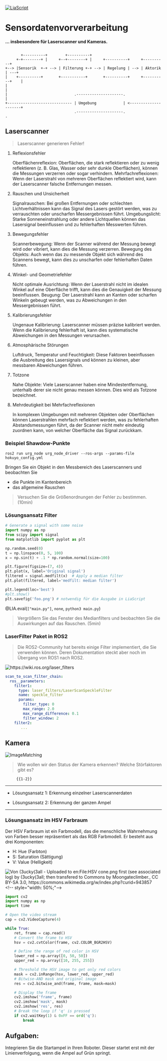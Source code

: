 <!--

author:   Sebastian Zug & André Dietrich & Gero Licht
email:    sebastian.zug@informatik.tu-freiberg.de & andre.dietrich@informatik.tu-freiberg.de & gero.licht@informatik.tu-freiberg.de
version:  1.0.2
language: de
narrator: Deutsch Female

import: https://raw.githubusercontent.com/liascript-templates/plantUML/master/README.md
        https://raw.githubusercontent.com/LiaScript/CodeRunner/master/README.md

comment:  Erfassung der Ampel und der Hindernisse

-->

[![LiaScript](https://raw.githubusercontent.com/LiaScript/LiaScript/master/badges/course.svg)](https://liascript.github.io/course/?https://raw.githubusercontent.com/TUBAF-IfI-LiaScript/VL_Robotik/main/04_SensorProcessing/04_Praktikum.md)

# Sensordatenvorverarbeitung

__... insbesondere für Laserscanner und Kameras.__

```ascii

       +----------+        +----------+                                
     +-+--------+ |     +--+--------+ |     +----------+     +----------+
+--> |Sensorik  +-+ --> | Filterung +-+ --> | Regelung | --> | Aktorik  | ---+
|    +----------+       +-----------+       +----------+     +----------+    |
|                                                                            |
|                              .---------------------.                       |
+----------------------------- | Umgebung            | <---------------------+
                               .---------------------.                                                              .
```

## Laserscanner

> Laserscanner generieren Fehler!

1. Reflexionsfehler

    Oberflächenreflexion: Oberflächen, die stark reflektieren oder zu wenig reflektieren (z. B. Glas, Wasser oder sehr dunkle Oberflächen), können die Messungen verzerren oder sogar verhindern.
    Mehrfachreflexionen: Wenn der Laserstrahl von mehreren Oberflächen reflektiert wird, kann der Laserscanner falsche Entfernungen messen.

2. Rauschen und Unsicherheit

    Signalrauschen: Bei großen Entfernungen oder schlechten Lichtverhältnissen kann das Signal des Lasers gestört werden, was zu verrauschten oder unscharfen Messergebnissen führt.
    Umgebungslicht: Starke Sonneneinstrahlung oder andere Lichtquellen können das Lasersignal beeinflussen und zu fehlerhaften Messwerten führen.

3. Bewegungsfehler

    Scannerbewegung: Wenn der Scanner während der Messung bewegt wird oder vibriert, kann dies die Messung verzerren.
    Bewegung des Objekts: Auch wenn das zu messende Objekt sich während des Scannens bewegt, kann dies zu unscharfen oder fehlerhaften Daten führen.

4. Winkel- und Geometriefehler

    Nicht optimale Ausrichtung: Wenn der Laserstrahl nicht im idealen Winkel auf eine Oberfläche trifft, kann dies die Genauigkeit der Messung beeinflussen.
    Beugung: Der Laserstrahl kann an Kanten oder scharfen Winkeln gebeugt werden, was zu Abweichungen in den Messergebnissen führt.

5. Kalibrierungsfehler

    Ungenaue Kalibrierung: Laserscanner müssen präzise kalibriert werden. Wenn die Kalibrierung fehlerhaft ist, kann dies systematische Abweichungen in den Messungen verursachen.

6. Atmosphärische Störungen

    Luftdruck, Temperatur und Feuchtigkeit: Diese Faktoren beeinflussen die Ausbreitung des Lasersignals und können zu kleinen, aber messbaren Abweichungen führen.

7. Totzone

    Nahe Objekte: Viele Laserscanner haben eine Mindestentfernung, unterhalb derer sie nicht genau messen können. Dies wird als Totzone bezeichnet.

8. Mehrdeutigkeit bei Mehrfachreflexionen

    In komplexen Umgebungen mit mehreren Objekten oder Oberflächen können Laserstrahlen mehrfach reflektiert werden, was zu fehlerhaften Abstandsmessungen führt, da der Scanner nicht mehr eindeutig zuordnen kann, von welcher Oberfläche das Signal zurückkam.

### Beispiel Shawdow-Punkte

```
ros2 run urg_node urg_node_driver --ros-args --params-file hokuyo_config.yml
```

Bringen Sie ein Objekt in den Messbereich des Laserscanners und beobachten Sie

- die Punkte im Kantenbereich
- das allgemeine Rauschen

> Versuchen Sie die Größenordnungen der Fehler zu bestimmen. (10min)

### Lösungsansatz Filter

```python medfilt.py
# Generate a signal with some noise
import numpy as np
from scipy import signal
from matplotlib import pyplot as plt

np.random.seed(0)
t = np.linspace(0, 5, 100)
x = np.sin(t) + .1 * np.random.normal(size=100)

plt.figure(figsize=(7, 4))
plt.plot(x, label='Original signal')
filtered = signal.medfilt(x)  # Apply a median filter
plt.plot(filtered, label='medfilt: median filter')

plt.legend(loc='best')
#plt.show()  
plt.savefig('foo.png') # notwendig für die Ausgabe in LiaScript
```
@LIA.eval(`["main.py"]`, `none`, `python3 main.py`)

> Vergrößern Sie das Fenster des Medianfilters und beobachten Sie die Auswirkungen auf das Rauschen. (5min)

### LaserFilter Paket in ROS2

> Die ROS2-Community hat bereits einige Filter implementiert, die Sie verwenden können. Deren Dokumentation steckt aber noch im Übergang von ROS1 nach ROS2.

![](http://wiki.ros.org/laser_filters?action=AttachFile&do=get&target=scan_to_scan_filter_chain.png "https://wiki.ros.org/laser_filters")

```yaml 
scan_to_scan_filter_chain:
  ros__parameters:
    filter1:
      type: laser_filters/LaserScanSpeckleFilter
      name: speckle_filter
      params:
        filter_type: 0
        max_range: 2.0
        max_range_difference: 0.1
        filter_window: 2
    filter2:
       ...
```

## Kamera 

 ![ImageMatching](./images/Traffic_light.png)

> Wie wollen wir den Status der Kamera erkennen? Welche Störfaktoren gibt es?


         {{1-2}}
********************************

* Lösungsansatz 1: Erkennung einzelner Laserscannerdaten

* Lösungsansatz 2: Erkennung der ganzen Ampel

********************************

### Lösungsansatz im HSV Farbraum

Der HSV Farbraum ist ein Farbmodell, das die menschliche Wahrnehmung von Farben besser repräsentiert als das RGB Farbmodell. Er besteht aus drei Komponenten:

- H: Hue (Farbton)
- S: Saturation (Sättigung)
- V: Value (Helligkeit)

![](images/HSV_cone.png "Von (3ucky(3all - Uploaded to en:File:HSV cone.png first (see associated log) by (3ucky(3all; then transfered to Commons by Moongateclimber., CC BY-SA 3.0, https://commons.wikimedia.org/w/index.php?curid=943857")<!-- style="width: 50%;"-->

```python
import cv2
import numpy as np
import time

# Open the video stream
cap = cv2.VideoCapture(4)

while True:
    ret, frame = cap.read()
    # Convert the frame to HSV
    hsv = cv2.cvtColor(frame, cv2.COLOR_BGR2HSV)

    # Define the range of red color in HSV
    lower_red = np.array([0, 50, 50])
    upper_red = np.array([10, 255, 255])

    # Threshold the HSV image to get only red colors
    mask = cv2.inRange(hsv, lower_red, upper_red)
    # Bitwise-AND mask and original image
    res = cv2.bitwise_and(frame, frame, mask=mask)

    # Display the frame
    cv2.imshow('frame', frame)
    cv2.imshow('mask', mask)
    cv2.imshow('res', res)
    # Break the loop if 'q' is pressed
    if cv2.waitKey(1) & 0xFF == ord('q'):
        break
```

## Aufgaben: 

Integrieren Sie die Startampel in Ihren Roboter. Dieser startet erst mit der Linienverfolgung, wenn die Ampel auf Grün springt.
